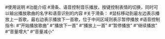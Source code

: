 #使用说明
#功能介绍
#滑条、语音控制音乐播放，按键控制表情的切换，同时可以输出播放歌曲的名字和语音识别的内容
#关于滑条：
#鼠标移动到最左边表示播放上一首歌，最右边表示播放下一首歌，位于中间区域则表示暂停播放
#语音控制指令:
#“开始播放歌曲”
#“播放下一首”
#“播放上一首”
#“暂停播放”
#“继续播放”
#“音量增大”
#“音量减小”
